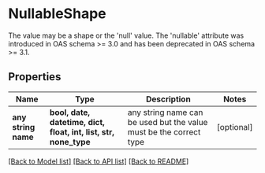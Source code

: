 # NullableShape

The value may be a shape or the 'null' value. The 'nullable' attribute was introduced in OAS schema >= 3.0 and has been deprecated in OAS schema >= 3.1.
## Properties
Name | Type | Description | Notes
------------ | ------------- | ------------- | -------------
**any string name** | **bool, date, datetime, dict, float, int, list, str, none_type** | any string name can be used but the value must be the correct type | [optional]

[[Back to Model list]](../README.md#documentation-for-models) [[Back to API list]](../README.md#documentation-for-api-endpoints) [[Back to README]](../README.md)


